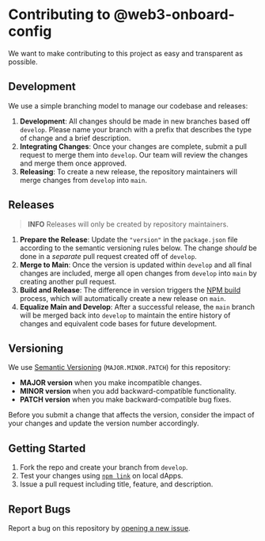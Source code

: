 # Contributing to @web3-onboard-config

We want to make contributing to this project as easy and transparent as possible.

## Development

We use a simple branching model to manage our codebase and releases:

1. **Development**: All changes should be made in new branches based off `develop`. Please name your branch with a prefix that describes the type of change and a brief description.
2. **Integrating Changes**: Once your changes are complete, submit a pull request to merge them into `develop`. Our team will review the changes and merge them once approved.
3. **Releasing**: To create a new release, the repository maintainers will merge changes from `develop` into `main`.

## Releases

> **INFO** Releases will only be created by repository maintainers.

1. **Prepare the Release**: Update the `"version"` in the `package.json` file according to the semantic versioning rules below. The change _should_ be done in a _separate_ pull request created off of `develop`.
2. **Merge to Main**: Once the version is updated within `develop` and all final changes are included, merge all open changes from `develop` into `main` by creating another pull request.
3. **Build and Release**: The difference in version triggers the [NPM build](https://www.npmjs.com/package/@lukso/web3-onboard-config) process, which will automatically create a new release on `main`.
4. **Equalize Main and Develop**: After a successful release, the `main` branch will be merged back into `develop` to maintain the entire history of changes and equivalent code bases for future development.

## Versioning

We use [Semantic Versioning](http://semver.org/) (`MAJOR.MINOR.PATCH`) for this repository:

- **MAJOR version** when you make incompatible changes.
- **MINOR version** when you add backward-compatible functionality.
- **PATCH version** when you make backward-compatible bug fixes.

Before you submit a change that affects the version, consider the impact of your changes and update the version number accordingly.

## Getting Started

1. Fork the repo and create your branch from `develop`.
2. Test your changes using [`npm link`](https://docs.npmjs.com/cli/v6/commands/npm-link) on local dApps.
3. Issue a pull request including title, feature, and description.

## Report Bugs

Report a bug on this repository by [opening a new issue](https://github.com/lukso-network/web3-onboard-config/issues).
